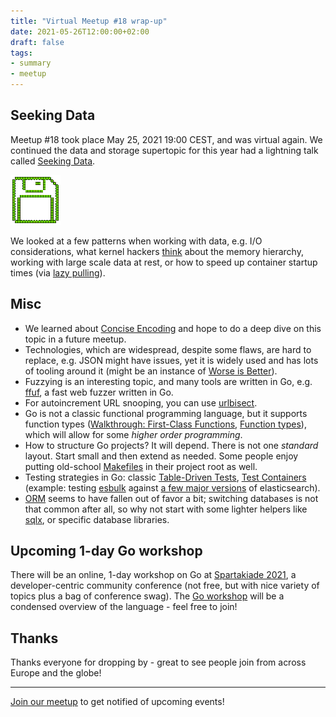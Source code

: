 ```yaml
---
title: "Virtual Meetup #18 wrap-up"
date: 2021-05-26T12:00:00+02:00
draft: false
tags:
- summary
- meetup
---
```


## Seeking Data

Meetup #18 took place May 25, 2021 19:00 CEST, and was virtual again. We
continued the data and storage supertopic for this year had a lightning talk
called [Seeking Data](https://gist.github.com/miku/6dcffb5c104bc44709c330ec90682189).

![](/images/floppy_icon.gif)

We looked at a few patterns when working with data, e.g. I/O considerations,
what kernel hackers [think](http://varnish-cache.org/docs/trunk/phk/notes.html)
about the memory hierarchy, working with large scale data at rest, or how to
speed up container startup times (via [lazy
pulling](https://github.com/opencontainers/image-spec/issues/815)).


## Misc

* We learned about [Concise Encoding](https://concise-encoding.org/) and hope to
do a deep dive on this topic in a future meetup.
* Technologies, which are widespread, despite some flaws, are hard to replace,
  e.g. JSON might have issues, yet it is widely used and has lots of tooling
around it (might be an instance of [Worse is
Better](https://en.wikipedia.org/wiki/Worse_is_better)).
* Fuzzying is an interesting topic, and many tools are written in Go, e.g.
  [ffuf](https://github.com/ffuf/ffuf), a fast web fuzzer written in Go.
* For autoincrement URL snooping, you can use [urlbisect](https://github.com/miku/urlbisect).
* Go is not a classic functional programming language, but it supports function
  types ([Walkthrough: First-Class
Functions](https://golang.org/doc/codewalk/functions/), [Function
types](https://golang.org/ref/spec#Function_types)), which will allow for some
*higher order programming*.
* How to structure Go projects? It will depend. There is not one *standard* layout. Start small and then extend as
  needed. Some people enjoy putting old-school
[Makefiles](https://www.gnu.org/software/make/manual/make.html#Overview) in their project root as well.
* Testing strategies in Go: classic [Table-Driven
  Tests](https://github.com/golang/go/wiki/TableDrivenTests), [Test
Containers](https://github.com/testcontainers/testcontainers-go) (example:
testing [esbulk](https://github.com/miku/esbulk) against [a few major
versions](https://git.io/JGUUS) of elasticsearch).
* [ORM](https://en.wikipedia.org/wiki/Object%E2%80%93relational_mapping) seems
  to have fallen out of favor a bit; switching databases is not that common
after all, so why not start with some lighter helpers like
[sqlx](https://github.com/jmoiron/sqlx), or specific database libraries.

## Upcoming 1-day Go workshop

There will be an online, 1-day workshop on Go at [Spartakiade
2021](https://spartakiade.org/), a developer-centric community conference (not
free, but with nice variety of topics plus a bag of conference swag). The [Go
workshop](https://github.com/miku/goforprogrammers) will be a condensed
overview of the language - feel free to join!

## Thanks

Thanks everyone for dropping by - great to see people join from across Europe and the globe!

----

[Join our meetup](https://www.meetup.com/Leipzig-Golang) to get notified of upcoming events!


